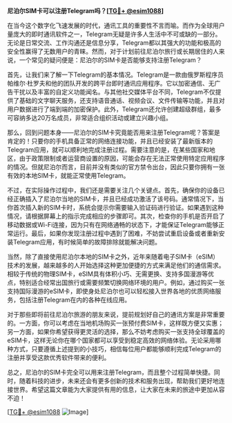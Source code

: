 **尼泊尔SIM卡可以注册Telegram吗？[[TG💪+ @esim1088](https://t.me/s/esim1088)]**

在当今这个数字化飞速发展的时代，通讯工具的重要性不言而喻。而作为全球用户量庞大的即时通讯软件之一，Telegram无疑是许多人生活中不可或缺的一部分。无论是日常交流、工作沟通还是信息分享，Telegram都以其强大的功能和极高的安全性赢得了无数用户的青睐。然而，对于计划前往尼泊尔旅行或长期居住的人来说，一个常见的疑问便是：尼泊尔的SIM卡是否能够支持注册Telegram？

首先，让我们来了解一下Telegram的基本情况。Telegram是一款由俄罗斯程序员帕维尔·杜罗夫和他的团队开发的跨平台即时通讯应用程序。它以加密通信、无广告干扰以及丰富的自定义功能闻名。与其他社交媒体平台不同，Telegram不仅提供了基础的文字聊天服务，还支持语音通话、视频会议、文件传输等功能，并且对用户数据进行了端到端的加密保护。此外，Telegram还允许创建超级群组，最多可容纳多达20万名成员，非常适合组织活动或建立兴趣小组。

那么，回到问题本身——尼泊尔的SIM卡究竟能否用来注册Telegram呢？答案是肯定的！只要你的手机具备正常的网络连接功能，并且已经安装了最新版本的Telegram应用，就可以顺利地完成注册过程。需要注意的是，在某些国家和地区，由于政策限制或者运营商设置的原因，可能会存在无法正常使用特定应用程序的情况。但就尼泊尔而言，目前并没有类似的官方禁令出台，因此只要你拥有一张有效的本地SIM卡，就能正常使用Telegram。

不过，在实际操作过程中，我们还是需要关注几个关键点。首先，确保你的设备已经正确插入了尼泊尔当地的SIM卡，并且已经成功激活了该号码。通常情况下，当你首次插入新的SIM卡时，系统会提示你需要输入验证码进行验证。如果遇到这种情况，请根据屏幕上的指示完成相应的步骤即可。其次，检查你的手机是否开启了移动数据或Wi-Fi连接，因为只有在网络通畅的状态下，才能保证Telegram能够正常运行。最后，如果你发现注册过程中遇到了困难，不妨尝试重启设备或者重新安装Telegram应用，有时候简单的故障排除就能解决问题。

当然，除了直接使用尼泊尔本地的SIM卡之外，近年来随着电子SIM卡（eSIM）技术的发展，越来越多的人开始选择这种更加便捷的方式来满足他们的通信需求。相较于传统的物理SIM卡，eSIM具有体积小巧、无需更换、支持多国漫游等优点，特别适合经常出国旅行或需要频繁切换网络环境的用户。例如，通过购买一张支持国际漫游的eSIM卡，即使身处尼泊尔也可以轻松接入世界各地的优质网络服务，包括注册Telegram在内的各种在线应用。

对于那些即将前往尼泊尔旅游的朋友来说，提前规划好自己的通讯方案是非常重要的。一方面，你可以考虑在当地机场购买一张预付费SIM卡，这样既方便又实惠；另一方面，如果你希望获得更灵活的选择，那么不妨考虑购买一张支持全球覆盖的eSIM卡，这样无论你在哪个国家都可以享受到稳定高效的网络体验。无论采用哪种方式，只要遵循上述提到的小技巧，相信每位用户都能够顺利完成Telegram的注册并享受这款优秀软件带来的便利。

总之，尼泊尔的SIM卡完全可以用来注册Telegram，而且整个过程简单快捷。同时，随着科技的进步，未来还会有更多创新的技术和服务出现，帮助我们更好地连接世界。希望这篇文章能为大家提供有用的信息，让大家在未来的旅途中更加从容不迫！

[[TG💪+ @esim1088](https://t.me/s/esim1088) ![Image](https://i.postimg.cc/4NQfJmqS/Snipaste-2025-05-13-00-14-12.png)]